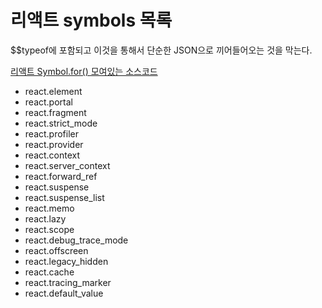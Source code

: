 # 리액트 symbols 목록

$$typeof에 포함되고 이것을 통해서 단순한 JSON으로 끼어들어오는 것을 막는다.

[리액트 Symbol.for() 모여있는 소스코드](https://github.com/facebook/react/blob/main/packages/shared/ReactSymbols.js)

- react.element
- react.portal
- react.fragment
- react.strict_mode
- react.profiler
- react.provider
- react.context
- react.server_context
- react.forward_ref
- react.suspense
- react.suspense_list
- react.memo
- react.lazy
- react.scope
- react.debug_trace_mode
- react.offscreen
- react.legacy_hidden
- react.cache
- react.tracing_marker
- react.default_value

